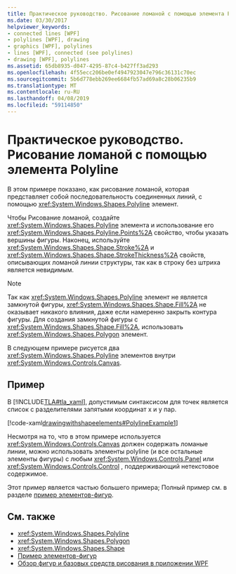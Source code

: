 ```yaml
---
title: Практическое руководство. Рисование ломаной с помощью элемента Polyline
ms.date: 03/30/2017
helpviewer_keywords:
- connected lines [WPF]
- polylines [WPF], drawing
- graphics [WPF], polylines
- lines [WPF], connected (see polylines)
- drawing [WPF], polylines
ms.assetid: 65db8935-d047-4295-87c4-b427ff3ad293
ms.openlocfilehash: 4f55ecc206be0ef4947923047e796c36131c70ec
ms.sourcegitcommit: 5b6d778ebb269ee6684fb57ad69a8c28b06235b9
ms.translationtype: MT
ms.contentlocale: ru-RU
ms.lasthandoff: 04/08/2019
ms.locfileid: "59114850"
---
```

# <a name="how-to-draw-a-polyline-by-using-the-polyline-element"></a>Практическое руководство. Рисование ломаной с помощью элемента Polyline
В этом примере показано, как рисование ломаной, которая представляет собой последовательность соединенных линий, с помощью <xref:System.Windows.Shapes.Polyline> элемент.  
  
 Чтобы Рисование ломаной, создайте <xref:System.Windows.Shapes.Polyline> элемента и использование его <xref:System.Windows.Shapes.Polyline.Points%2A> свойство, чтобы указать вершины фигуры. Наконец, используйте <xref:System.Windows.Shapes.Shape.Stroke%2A> и <xref:System.Windows.Shapes.Shape.StrokeThickness%2A> свойств, описывающих ломаной линии структуры, так как в строку без штриха является невидимым.  
  
> [!NOTE]
>  Так как <xref:System.Windows.Shapes.Polyline> элемент не является замкнутой фигуры, <xref:System.Windows.Shapes.Shape.Fill%2A> не оказывает никакого влияния, даже если намеренно закрыть контура фигуры. Для создания замкнутой фигуры с <xref:System.Windows.Shapes.Shape.Fill%2A>, использовать <xref:System.Windows.Shapes.Polygon> элемент.  
  
 В следующем примере рисуется два <xref:System.Windows.Shapes.Polyline> элементов внутри <xref:System.Windows.Controls.Canvas>.  
  
## <a name="example"></a>Пример  
 В [!INCLUDE[TLA#tla_xaml](../../../../includes/tlasharptla-xaml-md.md)], допустимым синтаксисом для точек является список с разделителями запятыми координат x и y пар.  
  
 [!code-xaml[drawingwithshapeelements#PolylineExample1](~/samples/snippets/csharp/VS_Snippets_Wpf/DrawingWithShapeElements/CS/polylineexample.xaml#polylineexample1)]  
  
 Несмотря на то, что в этом примере используется <xref:System.Windows.Controls.Canvas> должен содержать ломаные линии, можно использовать элементы polyline (и все остальные элементы фигуры) с любым <xref:System.Windows.Controls.Panel> или <xref:System.Windows.Controls.Control> , поддерживающий нетекстовое содержимое.  
  
 Этот пример является частью большего примера; Полный пример см. в разделе [пример элементов-фигур](https://go.microsoft.com/fwlink/?LinkID=160037).  
  
## <a name="see-also"></a>См. также

- <xref:System.Windows.Shapes.Polyline>
- <xref:System.Windows.Shapes.Polygon>
- <xref:System.Windows.Shapes.Shape>
- [Пример элементов-фигур](https://go.microsoft.com/fwlink/?LinkID=160037)
- [Обзор фигур и базовых средств рисования в приложении WPF](shapes-and-basic-drawing-in-wpf-overview.md)
